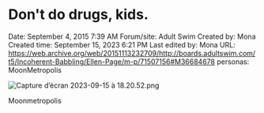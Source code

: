 # Don't do drugs, kids.

Date: September 4, 2015 7:39 AM
Forum/site: Adult Swim
Created by: Mona
Created time: September 15, 2023 6:21 PM
Last edited by: Mona
URL: https://web.archive.org/web/20151113232709/http://boards.adultswim.com/t5/Incoherent-Babbling/Ellen-Page/m-p/71507156#M36684678
personas: MoonMetropolis

![Capture d’écran 2023-09-15 à 18.20.52.png](Don't%20do%20drugs,%20kids%20cb2ded59aaa24c0fbd3f66c188adff6c/Capture_decran_2023-09-15_a_18.20.52.png)

Moonmetropolis